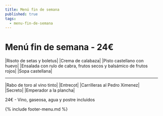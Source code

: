```yaml
---
title: Menú fin de semana
published: true
tags:
  - menu-fin-de-semana
---
```



# Menú fin de semana - 24€

|Risoto de setas y boletus|
|Crema de calabaza|
|Pisto castellano con huevo|
|Ensalada con rulo de cabra, frutos secos y balsámico de frutos rojos|
|Sopa castellana|

------

|Rabo de toro al vino tinto|
|Entrecot|
|Carrilleras al Pedro Ximenez|
|Secreto|
|Emperador a la plancha|

<!-- |Cordero asado|eligiendo este segundo plato se añade 6€ al menú, en total 28€| -->

24€ - Vino, gaseosa, agua y postre incluidos

{% include footer-menu.md %}
